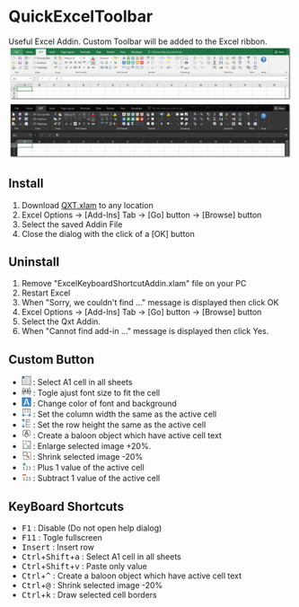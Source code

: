 # QuickExcelToolbar
Useful Excel Addin.
Custom Toolbar will be added to the Excel ribbon.
![Screanshot1](https://github.com/koirand/QuickExcelToolbar/blob/master/img/ScreanShot_LightTheme.png)
![Screanshot2](https://github.com/koirand/QuickExcelToolbar/blob/master/img/ScreanShot_DarkTheme.png)

## Install
1. Download [QXT.xlam](https://github.com/koirand/QuickExcelToolbar/blob/master/bin/QXT.xlam) to any location
1. Excel Options -> [Add-Ins] Tab -> [Go] button -> [Browse] button
1. Select the saved Addin File
1. Close the dialog with the click of a [OK] button

## Uninstall
1. Remove "ExcelKeyboardShortcutAddin.xlam" file on your PC
1. Restart Excel
1. When "Sorry, we couldn't find ..." message is displayed then click OK
1. Excel Options -> [Add-Ins] Tab -> [Go] button -> [Browse] button
1. Select the Qxt Addin.
1. When "Cannot find add-in ..." message is displayed then click Yes.

## Custom Button
- ![A1Select](https://github.com/koirand/QuickExcelToolbar/blob/master/img/A1Select.png) : Select A1 cell in all sheets
- ![ShrinkToFit](https://github.com/koirand/QuickExcelToolbar/blob/master/img/ShrinkToFit.png) : Togle ajust font size to fit the cell
- ![StylePrimary](https://github.com/koirand/QuickExcelToolbar/blob/master/img/StylePrimary.png) : Change color of font and background
- ![ColumnWidth](https://github.com/koirand/QuickExcelToolbar/blob/master/img/ColumnWidth.png) : Set the column width the same as the active cell
- ![RowHeight](https://github.com/koirand/QuickExcelToolbar/blob/master/img/RowHeight.png) : Set the row height the same as the active cell
- ![BaloonWithText](https://github.com/koirand/QuickExcelToolbar/blob/master/img/BaloonWithText.png) : Create a baloon object which have active cell text
- ![SizeUpImage](https://github.com/koirand/QuickExcelToolbar/blob/master/img/SizeUpImage.png) : Enlarge selected image +20%.
- ![SizeDownImage](https://github.com/koirand/QuickExcelToolbar/blob/master/img/SizeDownImage.png) : Shrink selected image -20%
- ![Increment](https://github.com/koirand/QuickExcelToolbar/blob/master/img/Increment.png) : Plus 1 value of the active cell
- ![Decrement](https://github.com/koirand/QuickExcelToolbar/blob/master/img/Decrement.png) : Subtract 1 value of the active cell

## KeyBoard Shortcuts
- <kbd>F1</kbd> : Disable (Do not open help dialog)
- <kbd>F11</kbd> : Togle fullscreen
- <kbd>Insert</kbd> : Insert row
- <kbd>Ctrl</kbd>+<kbd>Shift</kbd>+<kbd>a</kbd> : Select A1 cell in all sheets
- <kbd>Ctrl</kbd>+<kbd>Shift</kbd>+<kbd>v</kbd> : Paste only value
- <kbd>Ctrl</kbd>+<kbd>^</kbd> : Create a baloon object which have active cell text
- <kbd>Ctrl</kbd>+<kbd>@</kbd> : Shrink selected image -20%
- <kbd>Ctrl</kbd>+<kbd>k</kbd> : Draw selected cell borders
